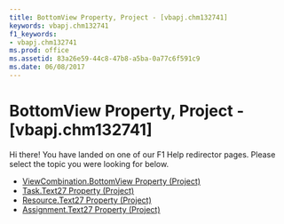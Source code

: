 ```yaml
---
title: BottomView Property, Project - [vbapj.chm132741]
keywords: vbapj.chm132741
f1_keywords:
- vbapj.chm132741
ms.prod: office
ms.assetid: 83a26e59-44c8-47b8-a5ba-0a77c6f591c9
ms.date: 06/08/2017
---
```



# BottomView Property, Project - [vbapj.chm132741]

Hi there! You have landed on one of our F1 Help redirector pages. Please select the topic you were looking for below.

- [ViewCombination.BottomView Property (Project)](http://msdn.microsoft.com/library/f0888ba4-f875-37e4-4842-a62efd6f65e3%28Office.15%29.aspx)
- [Task.Text27 Property (Project)](http://msdn.microsoft.com/library/a23c165f-de95-2ad6-8783-b4aea4708fc6%28Office.15%29.aspx)
- [Resource.Text27 Property (Project)](http://msdn.microsoft.com/library/d39f612b-002b-8371-ab09-cec207302af8%28Office.15%29.aspx)
- [Assignment.Text27 Property (Project)](http://msdn.microsoft.com/library/f8c5d733-7a20-979e-7494-e35f52ae6ece%28Office.15%29.aspx)

